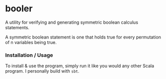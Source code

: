 # booler

A utility for verifying and generating symmetric boolean calculus statements.

A symmetric boolean statement is one that holds true for every permutation of
n variables being true.

### Installation / Usage

To install & use the program, simply run it like you would any other Scala
program. I personally build with `sbt`.
